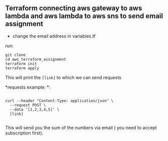 ## Terraform connecting aws gateway to aws lambda and aws lambda to aws sns to send email assignment 

* change the email address in variables.tf

*run*:  
```
git clone 
cd aws_terraform_assignment
terraform init
terraform apply
```  

This will print the `[link]` to which we can send requests  

*requests example: *:    

```

curl --header "Content-Type: application/json" \
  --request POST \
  --data '[1,2,3,4,5]' \
  [link]
  
```

This will send you the sum of the numbers via email ( you need to accept subscription first).
